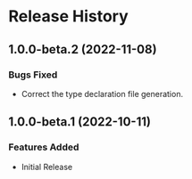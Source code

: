 # Release History

## 1.0.0-beta.2 (2022-11-08)

### Bugs Fixed

- Correct the type declaration file generation.

## 1.0.0-beta.1 (2022-10-11)

### Features Added

- Initial Release
